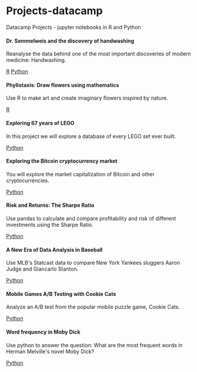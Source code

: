 # Projects-datacamp
Datacamp Projects - jupyter notebooks in R and Python

#### Dr. Semmelweis and the discovery of handwashing
Reanalyse the data behind one of the most important discoveries of modern medicine: Handwashing.

[R](https://github.com/ykv001/Projects-datacamp/blob/master/semmelweiss-notebook_r.ipynb)
[Python](https://github.com/ykv001/Projects-datacamp/blob/master/semmelweis-notebook_py.ipynb)

#### Phyllotaxis: Draw flowers using mathematics
Use R to make art and create imaginary flowers inspired by nature.

[R](https://github.com/ykv001/Projects-datacamp/blob/master/phyllo-notebook.ipynb)

#### Exploring 67 years of LEGO
In this project we will explore a database of every LEGO set ever built.

[Python](https://github.com/ykv001/Projects-datacamp/blob/master/exploring_legos.ipynb)

#### Exploring the Bitcoin cryptocurrency market
You will explore the market capitalization of Bitcoin and other cryptocurrencies.

[Python](https://github.com/ykv001/Projects-datacamp/blob/master/EXPLORING_THE_BITCOIN_CRYPTOCURRENCY_MARKET.ipynb)

#### Risk and Returns: The Sharpe Ratio
Use pandas to calculate and compare profitability and risk of different investments using the Sharpe Ratio.

[Python](https://github.com/ykv001/Projects-datacamp/blob/master/sharpe.ipynb)

#### A New Era of Data Analysis in Baseball
Use MLB's Statcast data to compare New York Yankees sluggers Aaron Judge and Giancarlo Stanton.

[Python](https://github.com/ykv001/Projects-datacamp/blob/master/baseball.ipynb)

#### Mobile Games A/B Testing with Cookie Cats
Analyze an A/B test from the popular mobile puzzle game, Cookie Cats.

[Python](https://github.com/ykv001/Projects-datacamp/blob/master/mobileg.ipynb)

#### Word frequency in Moby Dick
Use python to answer the question: What are the most frequent words in Herman Melville's novel Moby Dick?

[Python](https://github.com/ykv001/Projects-datacamp/blob/master/moby.ipynb)



